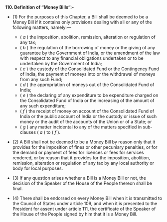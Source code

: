 **110. Definition of “Money Bills”:-** 

- (1) For the purposes of this Chapter, a Bill shall be deemed to be a Money Bill if it contains only provisions dealing with all or any of the following matters, namely:—
	- ( _a_ ) the imposition, abolition, remission, alteration or regulation of any tax; 
	- ( _b_ ) the regulation of the borrowing of money or the giving of any guarantee by the Government of India, or the amendment of the law with respect to any financial obligations undertaken or to be undertaken by the Government of India; 
	- ( _c_ ) the custody of the Consolidated Fund or the Contingency Fund of India, the payment of moneys into or the withdrawal of moneys from any such Fund;
	- ( _d_ ) the appropriation of moneys out of the Consolidated Fund of India; 
	- ( _e_ ) the declaring of any expenditure to be expenditure charged on the Consolidated Fund of India or the increasing of the amount of any such expenditure;
	-  ( _f_ ) the receipt of money on account of the Consolidated Fund of India or the public account of India or the custody or issue of such money or the audit of the accounts of the Union or of a State; or
	-  ( _g_ ) any matter incidental to any of the matters specified in sub-clauses ( _a_ ) to ( _f_ ). 
- (2) A Bill shall not be deemed to be a Money Bill by reason only that it provides for the imposition of fines or other pecuniary penalties, or for the demand or payment of fees for licences or fees for services rendered, or by reason that it provides for the imposition, abolition, remission, alteration or regulation of any tax by any local authority or body for local purposes.
- (3) If any question arises whether a Bill is a Money Bill or not, the decision of the Speaker of the House of the People thereon shall be final.

- (4) There shall be endorsed on every Money Bill when it is transmitted to the Council of States under article 109, and when it is presented to the President for assent under article 111, the certificate of the Speaker of the House of the People signed by him that it is a Money Bill.